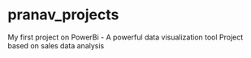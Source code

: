 # pranav_projects
My first project on PowerBi  - A powerful data visualization tool
Project based on sales data analysis 
